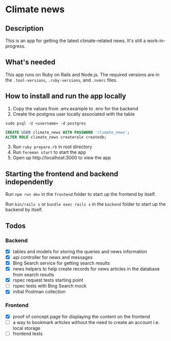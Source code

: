 # Climate news

## Description

This is an app for getting the latest climate-related news. It's still a work-in-progress.

## What's needed

This app runs on Ruby on Rails and Node.js. The required versions are in the `.tool-versions`, `.ruby-versions`, and `.nvmrc` files.

## How to install and run the app locally

1. Copy the values from .env.example to .env for the backend
2. Create the postgres user locally associated with the table

```shell
sudo psql -U <username> -d postgres
```

```sql
CREATE USER climate_news WITH PASSWORD 'climate_news';
ALTER ROLE climate_news createrole createdb;
```

3. Run `ruby prepare.rb` in root directory
4. Run `foreman start` to start the app
5. Open up http://localhost:3000 to view the app

## Starting the frontend and backend independently

Run `npm run dev` in the `frontend` folder to start up the frontend by itself.

Run `bin/rails s` or `bundle exec rails s` in the `backend` folder to start up the backend by itself.

## Todos

### Backend

- [x] tables and models for storing the queries and news information
- [x] api controller for news and messages
- [x] Bing Search service for getting search results
- [x] news helpers to help create records for news articles in the database from search results
- [x] rspec request tests starting point
- [ ] rspec tests with Bing Search mock
- [x] initial Postman collection

### Frontend

- [x] proof of concept page for displaying the content on the frontend
- [ ] a way to bookmark articles without the need to create an account i.e. local storage
- [ ] frontend tests
